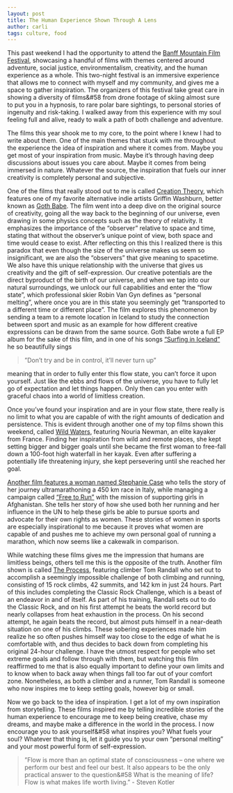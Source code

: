 ```yaml
---
layout: post
title: The Human Experience Shown Through A Lens
author: carli
tags: culture, food
---
```


This past weekend I had the opportunity to attend the [Banff Mountain Film Festival](https://www.banffcentre.ca/banffmountainfestival/tour), showcasing a handful of films with themes centered around adventure, social justice, environmentalism, creativity, and the human experience as a whole. This two-night festival is an immersive experience that allows me to connect with myself and my community, and gives me a space to gather inspiration. The organizers of this festival take great care in showing a diversity of films&#58 from drone footage of skiing almost sure to put you in a hypnosis, to rare polar bare sightings, to personal stories of ingenuity and risk-taking. I walked away from this experience with my soul feeling full and alive, ready to walk a path of both challenge and adventure.

The films this year shook me to my core, to the point where I knew I had to write about them. One of the main themes that stuck with me throughout the experience the idea of inspiration and where it comes from. Maybe you get most of your inspiration from music. Maybe it’s through having deep discussions about issues you care about. Maybe it comes from being immersed in nature. Whatever the source, the inspiration that fuels our inner creativity is completely personal and subjective. 

One of the films that really stood out to me is called [Creation Theory](https://www.youtube.com/watch?v=HIhhSQzuqMk), which features one of my favorite alternative indie artists Griffin Washburn, better known as [Goth Babe](https://www.gothbabemusic.com/). The film went into a deep dive on the original source of creativity, going all the way back to the beginning of our universe, even drawing in some physics concepts such as the theory of relativity. It emphasizes the importance of the “observer” relative to space and time, stating that without the observer’s unique point of view, both space and time would cease to exist. After reflecting on this this I realized there is this paradox that even though the size of the universe makes us seem so insignificant, we are also the “observers” that give meaning to spacetime. We also have this unique relationship with the universe that gives us creativity and the gift of self-expression. Our creative potentials are the direct byproduct of the birth of our universe, and when we tap into our natural surroundings, we unlock our full capabilities and enter the “flow state”, which professional skier Robin Van Gyn defines as “personal melting”, where once you are in this state you seemingly get “transported to a different time or different place”. The film explores this phenomenon by sending a team to a remote location in Iceland to study the connection between sport and music as an example for how different creative expressions can be drawn from the same source. Goth Babe wrote a full EP album for the sake of this film, and in one of his songs [“Surfing in Iceland”](https://www.youtube.com/watch?v=ivJJQsFJiMw) he so beautifully sings 

>”Don’t try and be in control, it’ll never turn up”

meaning that in order to fully enter this flow state, you can’t force it upon yourself. Just like the ebbs and flows of the universe, you have to fully let go of expectation and let things happen. Only then can you enter with graceful chaos into a world of limitless creation.

Once you’ve found your inspiration and are in your flow state, there really is no limit to what you are capable of with the right amounts of dedication and persistence. This is evident through another one of my top films shown this weekend, called [Wild Waters](https://www.redbull.com/se-en/films/wild-waters), featuring Nouria Newman, an elite kayaker from France. Finding her inspiration from wild and remote places, she kept setting bigger and bigger goals until she became the first woman to free-fall down a 100-foot high waterfall in her kayak. Even after suffering a potentially life threatening injury, she kept persevering until she reached her goal. 

[Another film features a woman named Stephanie Case](https://www.youtube.com/watch?v=94LezdhOB10) who tells the story of her journey ultramarathoning a 450 km race in Italy, while managing a campaign called [“Free to Run”](https://freetorun.org/) with the mission of supporting girls in Afghanistan. She tells her story of how she used both her running and her influence in the UN to help these girls be able to pursue sports and advocate for their own rights as women. These stories of women in sports are especially inspirational to me because it proves what women are capable of and pushes me to achieve my own personal goal of running a marathon, which now seems like a cakewalk in comparison.

While watching these films gives me the impression that humans are limitless beings, others tell me this is the opposite of the truth. Another film shown is called [The Process](https://vimff.org/film/the-process/), featuring climber Tom Randall who set out to accomplish a seemingly impossible challenge of both climbing and running, consisting of 15 rock climbs, 42 summits, and 142 km in just 24 hours. Part of this includes completing the Classic Rock Challenge, which is a beast of an endeavor in and of itself. As part of his training, Randall sets out to do the Classic Rock, and on his first attempt he beats the world record but nearly collapses from heat exhaustion in the process. On his second attempt, he again beats the record, but almost puts himself in a near-death situation on one of his climbs. These sobering experiences made him realize he so often pushes himself way too close to the edge of what he is comfortable with, and thus decides to back down from completing his original 24-hour challenge. I have the utmost respect for people who set extreme goals and follow through with them, but watching this film reaffirmed to me that is also equally important to define your own limits and to know when to back away when things fall too far out of your comfort zone. Nonetheless, as both a climber and a runner, Tom Randall is someone who now inspires me to keep setting goals, however big or small.

Now we go back to the idea of inspiration. I get a lot of my own inspiration from storytelling. These films inspired me by telling incredible stories of the human experience to encourage me to keep being creative, chase my dreams, and maybe make a difference in the world in the process. I now encourage you to ask yourself&#58 what inspires you? What fuels your soul? Whatever that thing is, let it guide you to your own “personal melting” and your most powerful form of self-expression.

>”Flow is more than an optimal state of consciousness – one where we perform our best and feel our best. It also appears to be the only practical answer to the question&#58 What is the meaning of life? Flow is what makes life worth living.” - Steven Kotler
